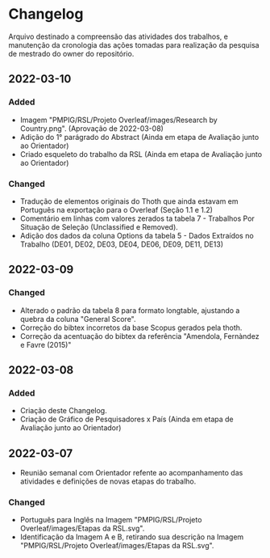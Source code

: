 # Changelog
 Arquivo destinado a compreensão das atividades dos trabalhos, e manutenção da cronologia das ações tomadas para realização da pesquisa de mestrado do owner do repositório.

## 2022-03-10
### Added
- Imagem "PMPIG/RSL/Projeto Overleaf/images/Research by Country.png". (Aprovação de 2022-03-08)
- Adição do 1° parágrado do Abstract (Ainda em etapa de Avaliação junto ao Orientador) 
- Criado esqueleto do trabalho da RSL (Ainda em etapa de Avaliação junto ao Orientador)
### Changed
- Tradução de elementos originais do Thoth que ainda estavam em Português na exportação para o Overleaf (Seção 1.1 e 1.2)
- Comentário em linhas com valores zerados ta tabela 7 - Trabalhos Por Situação de Seleção (Unclassified e Removed).
- Adição dos dados da coluna Options da tabela 5 - Dados Extraídos no Trabalho (DE01, DE02, DE03, DE04, DE06, DE09, DE11, DE13)

## 2022-03-09
### Changed
- Alterado o padrão da tabela 8 para formato longtable, ajustando a quebra da coluna "General Score".
- Correção do bibtex incorretos da base Scopus gerados pela thoth.
- Correção da acentuação do bibtex da referência "Amendola, Fernàndez e Favre (2015)"

## 2022-03-08
### Added
- Criação deste Changelog.
- Criação de Gráfico de Pesquisadores x País (Ainda em etapa de Avaliação junto ao Orientador)
 
## 2022-03-07
- Reunião semanal com Orientador refente ao acompanhamento das atividades e definições de novas etapas do trabalho.
### Changed
- Português para Inglês na Imagem "PMPIG/RSL/Projeto Overleaf/images/Etapas da RSL.svg".
- Identificação da Imagem A e B, retirando sua descrição na Imagem "PMPIG/RSL/Projeto Overleaf/images/Etapas da RSL.svg".
